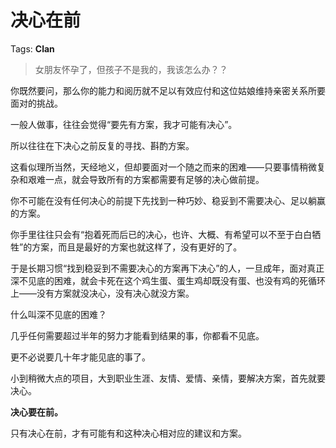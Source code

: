 # 决心在前

Tags: **Clan**

> 女朋友怀孕了，但孩子不是我的，我该怎么办？？



你既然要问，那么你的能力和阅历就不足以有效应付和这位姑娘维持亲密关系所要面对的挑战。

一般人做事，往往会觉得“要先有方案，我才可能有决心”。

所以往往在下决心之前反复的寻找、斟酌方案。

这看似理所当然，天经地义，但却要面对一个随之而来的困难——只要事情稍微复杂和艰难一点，就会导致所有的方案都需要有足够的决心做前提。

你不可能在没有任何决心的前提下先找到一种巧妙、稳妥到不需要决心、足以躺赢的方案。

你手里往往只会有“抱着死而后已的决心，也许、大概、有希望可以不至于白白牺牲”的方案，而且是最好的方案也就这样了，没有更好的了。

于是长期习惯“找到稳妥到不需要决心的方案再下决心”的人，一旦成年，面对真正深不见底的困难，就会卡死在这个鸡生蛋、蛋生鸡却既没有蛋、也没有鸡的死循环上——没有方案就没决心，没有决心就没方案。

  


什么叫深不见底的困难？

几乎任何需要超过半年的努力才能看到结果的事，你都看不见底。

更不必说要几十年才能见底的事了。

小到稍微大点的项目，大到职业生涯、友情、爱情、亲情，要解决方案，首先就要决心。

**决心要在前。**

只有决心在前，才有可能有和这种决心相对应的建议和方案。



